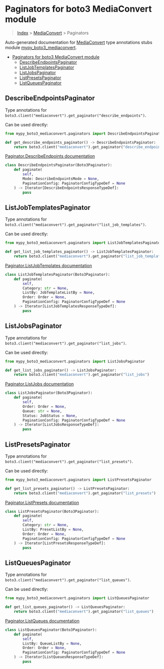 # Paginators for boto3 MediaConvert module

> [Index](../index.md) > [MediaConvert](./index.md) > Paginators

Auto-generated documentation for [MediaConvert](https://boto3.amazonaws.com/v1/documentation/api/latest/reference/services/mediaconvert.html#MediaConvert)
type annotations stubs module [mypy_boto3_mediaconvert](https://pypi.org/project/mypy-boto3-mediaconvert/).

- [Paginators for boto3 MediaConvert module](#paginators-for-boto3-mediaconvert-module)
  - [DescribeEndpointsPaginator](#describeendpointspaginator)
  - [ListJobTemplatesPaginator](#listjobtemplatespaginator)
  - [ListJobsPaginator](#listjobspaginator)
  - [ListPresetsPaginator](#listpresetspaginator)
  - [ListQueuesPaginator](#listqueuespaginator)

## DescribeEndpointsPaginator

Type annotations for `boto3.client("mediaconvert").get_paginator("describe_endpoints")`.

Can be used directly:

```python
from mypy_boto3_mediaconvert.paginators import DescribeEndpointsPaginator

def get_describe_endpoints_paginator() -> DescribeEndpointsPaginator:
    return boto3.client("mediaconvert").get_paginator("describe_endpoints")
```

[Paginator.DescribeEndpoints documentation](https://boto3.amazonaws.com/v1/documentation/api/latest/reference/services/mediaconvert.html#MediaConvert.Paginator.DescribeEndpoints)

```python
class DescribeEndpointsPaginator(Boto3Paginator):
    def paginate(
        self,
        Mode: DescribeEndpointsMode = None,
        PaginationConfig: PaginatorConfigTypeDef = None
    ) -> Iterator[DescribeEndpointsResponseTypeDef]:
        pass
```
## ListJobTemplatesPaginator

Type annotations for `boto3.client("mediaconvert").get_paginator("list_job_templates")`.

Can be used directly:

```python
from mypy_boto3_mediaconvert.paginators import ListJobTemplatesPaginator

def get_list_job_templates_paginator() -> ListJobTemplatesPaginator:
    return boto3.client("mediaconvert").get_paginator("list_job_templates")
```

[Paginator.ListJobTemplates documentation](https://boto3.amazonaws.com/v1/documentation/api/latest/reference/services/mediaconvert.html#MediaConvert.Paginator.ListJobTemplates)

```python
class ListJobTemplatesPaginator(Boto3Paginator):
    def paginate(
        self,
        Category: str = None,
        ListBy: JobTemplateListBy = None,
        Order: Order = None,
        PaginationConfig: PaginatorConfigTypeDef = None
    ) -> Iterator[ListJobTemplatesResponseTypeDef]:
        pass
```
## ListJobsPaginator

Type annotations for `boto3.client("mediaconvert").get_paginator("list_jobs")`.

Can be used directly:

```python
from mypy_boto3_mediaconvert.paginators import ListJobsPaginator

def get_list_jobs_paginator() -> ListJobsPaginator:
    return boto3.client("mediaconvert").get_paginator("list_jobs")
```

[Paginator.ListJobs documentation](https://boto3.amazonaws.com/v1/documentation/api/latest/reference/services/mediaconvert.html#MediaConvert.Paginator.ListJobs)

```python
class ListJobsPaginator(Boto3Paginator):
    def paginate(
        self,
        Order: Order = None,
        Queue: str = None,
        Status: JobStatus = None,
        PaginationConfig: PaginatorConfigTypeDef = None
    ) -> Iterator[ListJobsResponseTypeDef]:
        pass
```
## ListPresetsPaginator

Type annotations for `boto3.client("mediaconvert").get_paginator("list_presets")`.

Can be used directly:

```python
from mypy_boto3_mediaconvert.paginators import ListPresetsPaginator

def get_list_presets_paginator() -> ListPresetsPaginator:
    return boto3.client("mediaconvert").get_paginator("list_presets")
```

[Paginator.ListPresets documentation](https://boto3.amazonaws.com/v1/documentation/api/latest/reference/services/mediaconvert.html#MediaConvert.Paginator.ListPresets)

```python
class ListPresetsPaginator(Boto3Paginator):
    def paginate(
        self,
        Category: str = None,
        ListBy: PresetListBy = None,
        Order: Order = None,
        PaginationConfig: PaginatorConfigTypeDef = None
    ) -> Iterator[ListPresetsResponseTypeDef]:
        pass
```
## ListQueuesPaginator

Type annotations for `boto3.client("mediaconvert").get_paginator("list_queues")`.

Can be used directly:

```python
from mypy_boto3_mediaconvert.paginators import ListQueuesPaginator

def get_list_queues_paginator() -> ListQueuesPaginator:
    return boto3.client("mediaconvert").get_paginator("list_queues")
```

[Paginator.ListQueues documentation](https://boto3.amazonaws.com/v1/documentation/api/latest/reference/services/mediaconvert.html#MediaConvert.Paginator.ListQueues)

```python
class ListQueuesPaginator(Boto3Paginator):
    def paginate(
        self,
        ListBy: QueueListBy = None,
        Order: Order = None,
        PaginationConfig: PaginatorConfigTypeDef = None
    ) -> Iterator[ListQueuesResponseTypeDef]:
        pass
```
